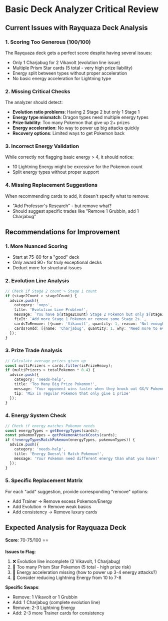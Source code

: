 # Basic Deck Analyzer Critical Review

## Current Issues with Rayquaza Deck Analysis

### 1. **Scoring Too Generous (100/100)**
The Rayquaza deck gets a perfect score despite having several issues:
- Only 1 Charjabug for 2 Vikavolt (evolution line issue)
- Multiple Prism Star cards (5 total - very high prize liability)
- Energy split between types without proper acceleration
- No basic energy acceleration for Lightning type

### 2. **Missing Critical Checks**
The analyzer should detect:
- **Evolution ratio problems**: Having 2 Stage 2 but only 1 Stage 1
- **Energy type mismatch**: Dragon types need multiple energy types
- **Prize liability**: Too many Pokemon that give up 2+ prizes
- **Energy acceleration**: No way to power up big attacks quickly
- **Recovery options**: Limited ways to get Pokemon back

### 3. **Incorrect Energy Validation**
While correctly not flagging basic energy > 4, it should notice:
- 10 Lightning Energy might be excessive for the Pokemon count
- Split energy types without proper support

### 4. **Missing Replacement Suggestions**
When recommending cards to add, it doesn't specify what to remove:
- "Add Professor's Research" - but remove what?
- Should suggest specific trades like "Remove 1 Grubbin, add 1 Charjabug"

## Recommendations for Improvement

### 1. **More Nuanced Scoring**
- Start at 75-80 for a "good" deck
- Only award 90+ for truly exceptional decks
- Deduct more for structural issues

### 2. **Evolution Line Analysis**
```typescript
// Check if Stage 2 count > Stage 1 count
if (stage2Count > stage1Count) {
  advice.push({
    category: 'oops',
    title: 'Evolution Line Problem!',
    message: `You have ${stage2Count} Stage 2 Pokemon but only ${stage1Count} Stage 1!`,
    fixIt: `Add more Stage 1 Pokemon or remove some Stage 2s.`,
    cardsToRemove: [{name: 'Vikavolt', quantity: 1, reason: 'Not enough Charjabug'}],
    cardsToAdd: [{name: 'Charjabug', quantity: 1, why: 'Need more to evolve'}]
  });
}
```

### 3. **Prize Trade Analysis**
```typescript
// Calculate average prizes given up
const multiPrizers = cards.filter(isPrizeHeavy);
if (multiPrizers > totalPokemon * 0.4) {
  advice.push({
    category: 'needs-help',
    title: 'Too Many Big Prize Pokemon!',
    message: 'Your opponent wins faster when they knock out GX/V Pokemon!',
    tip: 'Mix in regular Pokemon that only give 1 prize'
  });
}
```

### 4. **Energy System Check**
```typescript
// Check if energy matches Pokemon needs
const energyTypes = getEnergyTypes(cards);
const pokemonTypes = getPokemonAttackCosts(cards);
if (!energyTypesMatchPokemon(energyTypes, pokemonTypes)) {
  advice.push({
    category: 'needs-help',
    title: 'Energy Doesn\'t Match Pokemon!',
    message: 'Your Pokemon need different energy than what you have!'
  });
}
```

### 5. **Specific Replacement Matrix**
For each "add" suggestion, provide corresponding "remove" options:
- Add Trainer → Remove excess Pokemon/Energy
- Add Evolution → Remove weak basics
- Add consistency → Remove luxury cards

## Expected Analysis for Rayquaza Deck

**Score**: 70-75/100 ⭐⭐

**Issues to Flag**:
1. ❌ Evolution line incomplete (2 Vikavolt, 1 Charjabug)
2. 🤔 Too many Prism Star Pokemon (5 total - high prize risk)
3. 🤔 Energy acceleration missing (how to power up 3-4 energy attacks?)
4. 🤔 Consider reducing Lightning Energy from 10 to 7-8

**Specific Swaps**:
- Remove: 1 Vikavolt or 1 Grubbin
- Add: 1 Charjabug (complete evolution line)
- Remove: 2-3 Lightning Energy
- Add: 2-3 more Trainer cards for consistency